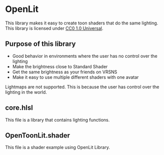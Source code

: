 # OpenLit
This library makes it easy to create toon shaders that do the same lighting. This library is licensed under [CC0 1.0 Universal](https://creativecommons.org/publicdomain/zero/1.0/).

## Purpose of this library
- Good behavior in environments where the user has no control over the lighting
- Make the brightness close to Standard Shader
- Get the same brightness as your friends on VRSNS
- Make it easy to use multiple different shaders with one avatar

Lightmaps are not supported. This is because the user has control over the lighting in the world.

## core.hlsl
This file is a library that contains lighting functions.

## OpenToonLit.shader
This file is a shader example using OpenLit Library.